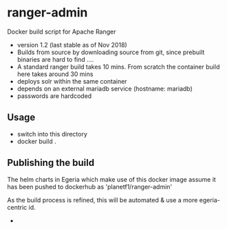 <!-- SPDX-License-Identifier: Apache-2.0 -->
<!-- Copyright Contributors to the Egeria project. -->

# ranger-admin

Docker build script for Apache Ranger
 - version 1.2 (last stable as of Nov 2018)
 - Builds from source by downloading source from git, since prebuilt binaries are hard to find ....
 - A standard ranger build takes 10 mins. From scratch the container build here takes around 30 mins
 - deploys solr within the same container
 - depends on an external mariadb service (hostname: mariadb)
 - passwords are hardcoded

## Usage

 - switch into this directory
 - docker build .

## Publishing the build

The helm charts in Egeria which make use of this docker image
assume it has been pushed to dockerhub as 'planetf1/ranger-admin'

As the build process is refined, this will be automated & use a more 
egeria-centric id.

 - 


